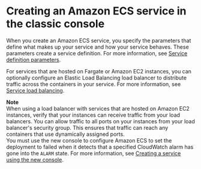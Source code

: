 # Creating an Amazon ECS service in the classic console<a name="create-service"></a>

When you create an Amazon ECS service, you specify the parameters that define what makes up your service and how your service behaves\. These parameters create a service definition\. For more information, see [Service definition parameters](service_definition_parameters.md)\.

For services that are hosted on Fargate or Amazon EC2 instances, you can optionally configure an Elastic Load Balancing load balancer to distribute traffic across the containers in your service\. For more information, see [Service load balancing](service-load-balancing.md)\.

**Note**  
When using a load balancer with services that are hosted on Amazon EC2 instances, verify that your instances can receive traffic from your load balancers\. You can allow traffic to all ports on your instances from your load balancer's security group\. This ensures that traffic can reach any containers that use dynamically assigned ports\.  
You must use the new console to configure Amazon ECS to set the deployment to failed when it detects that a specified CloudWatch alarm has gone into the `ALARM` state\. For more information, see [Creating a service using the new console](create-service-console-v2.md)\.